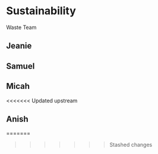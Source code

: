 # Sustainability
Waste Team
## Jeanie
## Samuel
## Micah
<<<<<<< Updated upstream
## Anish
=======
>>>>>>> Stashed changes
